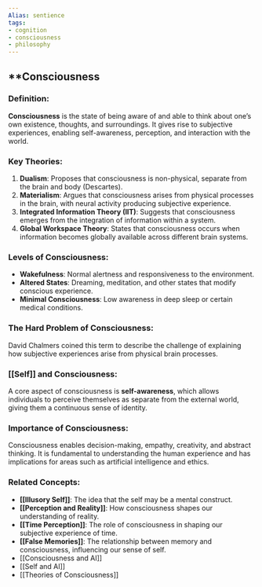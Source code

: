 ```yaml
---
Alias: sentience
tags:
- cognition
- consciousness
- philosophy
---
```


## **Consciousness

### **Definition**:

**Consciousness** is the state of being aware of and able to think about one’s own existence, thoughts, and surroundings. It gives rise to subjective experiences, enabling self-awareness, perception, and interaction with the world.

### **Key Theories**:

1. **Dualism**: Proposes that consciousness is non-physical, separate from the brain and body (Descartes).
2. **Materialism**: Argues that consciousness arises from physical processes in the brain, with neural activity producing subjective experience.
3. **Integrated Information Theory (IIT)**: Suggests that consciousness emerges from the integration of information within a system.
4. **Global Workspace Theory**: States that consciousness occurs when information becomes globally available across different brain systems.

### **Levels of Consciousness**:

- **Wakefulness**: Normal alertness and responsiveness to the environment.
- **Altered States**: Dreaming, meditation, and other states that modify conscious experience.
- **Minimal Consciousness**: Low awareness in deep sleep or certain medical conditions.

### **The Hard Problem of Consciousness**:

David Chalmers coined this term to describe the challenge of explaining how subjective experiences arise from physical brain processes.

### **[[Self]] and Consciousness**:

A core aspect of consciousness is **self-awareness**, which allows individuals to perceive themselves as separate from the external world, giving them a continuous sense of identity.

### **Importance of Consciousness**:

Consciousness enables decision-making, empathy, creativity, and abstract thinking. It is fundamental to understanding the human experience and has implications for areas such as artificial intelligence and ethics.

### **Related Concepts**:

- **[[Illusory Self]]**: The idea that the self may be a mental construct.
- **[[Perception and Reality]]**: How consciousness shapes our understanding of reality.
- **[[Time Perception]]**: The role of consciousness in shaping our subjective experience of time.
- **[[False Memories]]**: The relationship between memory and consciousness, influencing our sense of self.
- [[Consciousness and  AI]]
- [[Self and AI]]
- [[Theories of Consciousness]]